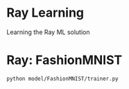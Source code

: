 # Ray Learning
Learning the Ray ML solution

# Ray: FashionMNIST
```
python model/FashionMNIST/trainer.py
```